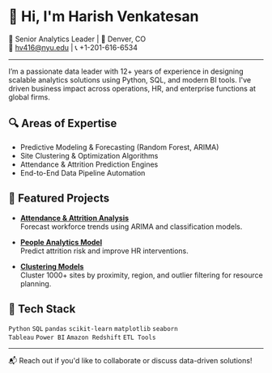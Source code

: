# 👋 Hi, I'm Harish Venkatesan

🎯 Senior Analytics Leader | 📍 Denver, CO  
📧 hv416@nyu.edu | 📞 +1-201-616-6534

---

I’m a passionate data leader with 12+ years of experience in designing scalable analytics solutions using Python, SQL, and modern BI tools. I've driven business impact across operations, HR, and enterprise functions at global firms.

## 🔍 Areas of Expertise
- Predictive Modeling & Forecasting (Random Forest, ARIMA)
- Site Clustering & Optimization Algorithms
- Attendance & Attrition Prediction Engines
- End-to-End Data Pipeline Automation

## 💼 Featured Projects
- **[Attendance & Attrition Analysis](https://github.com/<your-username>/attendance-attrition-analysis)**  
  Forecast workforce trends using ARIMA and classification models.

- **[People Analytics Model](https://github.com/<your-username>/people-analytics-model)**  
  Predict attrition risk and improve HR interventions.

- **[Clustering Models](https://github.com/<your-username>/site-clustering-models)**  
  Cluster 1000+ sites by proximity, region, and outlier filtering for resource planning.

## 🧰 Tech Stack
`Python` `SQL` `pandas` `scikit-learn` `matplotlib` `seaborn`  
`Tableau` `Power BI` `Amazon Redshift` `ETL Tools`  

---

📬 Reach out if you'd like to collaborate or discuss data-driven solutions!
  
